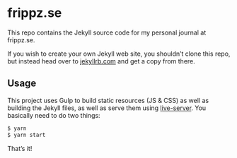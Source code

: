 # frippz.se

This repo contains the Jekyll source code for my personal journal at frippz.se.

If you wish to create your own Jekyll web site, you shouldn’t clone this repo, but instead head over to [jekyllrb.com](http://jekyllrb.com) and get a copy from there.

## Usage

This project uses Gulp to build static resources (JS & CSS) as well as building the Jekyll files, as well as serve them using [live-server](https://github.com/tapio/live-server). You basically need to do two things:

```bash
$ yarn
$ yarn start
```

That’s it!
